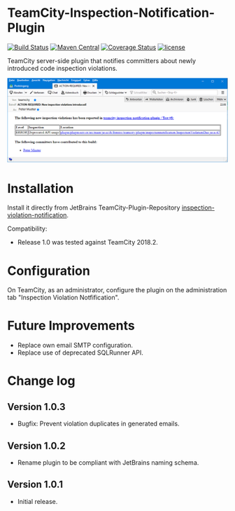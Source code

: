 # TeamCity-Inspection-Notification-Plugin
[![Build Status](https://travis-ci.org/frimtec/teamcity-inspection-notification-plugin.svg?branch=master)](https://travis-ci.org/frimtec/teamcity-inspection-notification-plugin) 
[![Maven Central](https://maven-badges.herokuapp.com/maven-central/com.github.frimtec/teamcity-inspection-notification-plugin/badge.svg)](https://maven-badges.herokuapp.com/maven-central/com.github.frimtec/teamcity-inspection-notification-plugin) 
[![Coverage Status](https://coveralls.io/repos/github/frimtec/teamcity-inspection-notification-plugin/badge.svg?branch=master)](https://travis-ci.org/frimtec/teamcity-inspection-notification-plugin?branch=master) 
[![license](https://img.shields.io/badge/License-Apache%202.0-blue.svg)](https://opensource.org/licenses/Apache-2.0)

TeamCity server-side plugin that notifies committers about newly introduced code inspection violations.

![Screen shot of app](images/email.png "Screen shot of the notification")

# Installation

Install it directly from JetBrains TeamCity-Plugin-Repository [inspection-violation-notification](https://plugins.jetbrains.com/plugin/12382-inspection-violation-notification).

Compatibility:
* Release 1.0 was tested against TeamCity 2018.2.

# Configuration

On TeamCity, as an administrator, configure the plugin on the administration tab "Inspection Violation Notfification".

# Future Improvements

* Replace own email SMTP configuration.
* Replace use of deprecated SQLRunner API.

# Change log

## Version 1.0.3
* Bugfix: Prevent violation duplicates in generated emails.

## Version 1.0.2
* Rename plugin to be compliant with JetBrains naming schema.

## Version 1.0.1
* Initial release.
